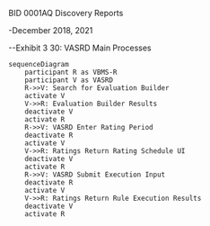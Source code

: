 BID 0001AQ Discovery Reports

-December 2018, 2021

--Exhibit 3 30: VASRD Main Processes

```mermaid
sequenceDiagram
    participant R as VBMS-R
    participant V as VASRD
    R->>V: Search for Evaluation Builder
    activate V
    V->>R: Evaluation Builder Results
    deactivate V
    activate R
    R->>V: VASRD Enter Rating Period
    deactivate R
    activate V
    V->>R: Ratings Return Rating Schedule UI
    deactivate V
    activate R
    R->>V: VASRD Submit Execution Input
    deactivate R
    activate V
    V->>R: Ratings Return Rule Execution Results
    deactivate V
    activate R
```

